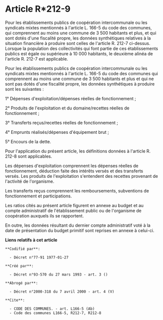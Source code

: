# Article R*212-9

Pour les établissements publics de coopération intercommunale ou les syndicats mixtes mentionnés à l'article L. 166-5 du code
des communes, qui comprennent au moins une commune de 3 500 habitants et plus, et qui sont dotés d'une fiscalité propre, les
données synthétiques relatives à la situation financière à produire sont celles de l'article R. 212-7 ci-dessus. Lorsque la
population des collectivités qui font partie de ces établissements publics est égale ou supérieure à 10 000 habitants, le
deuxième alinéa de l'article R. 212-7 est applicable.

Pour les établissements publics de coopération intercommunale ou les syndicats mixtes mentionnés à l'article L. 166-5 du code
des communes qui comprennent au moins une commune de 3 500 habitants et plus et qui ne sont pas dotés d'une fiscalité propre,
les données synthétiques à produire sont les suivantes :

1° Dépenses d'exploitation/dépenses réelles de fonctionnement ;

2° Produits de l'exploitation et du domaine/recettes réelles de fonctionnement ;

3° Transferts reçus/recettes réelles de fonctionnement ;

4° Emprunts réalisés/dépenses d'équipement brut ;

5° Encours de la dette.

Pour l'application du présent article, les définitions données à l'article R. 212-8 sont applicables.

Les dépenses d'exploitation comprennent les dépenses réelles de fonctionnement, déduction faite des intérêts versés et des
transferts versés. Les produits de l'exploitation s'entendent des recettes provenant de l'activité de l'organisme.

Les transferts reçus comprennent les remboursements, subventions de fonctionnement et participations.

Les ratios cités au présent article figurent en annexe au budget et au compte administratif de l'établissement public ou de
l'organisme de coopération auxquels ils se rapportent.

En outre, les données résultant du dernier compte administratif voté à la date de présentation du budget primitif sont
reprises en annexe à celui-ci.

**Liens relatifs à cet article**

	**Codifié par**:

	  - Décret n°77-91 1977-01-27

	**Créé par**:

	  - Décret n°93-570 du 27 mars 1993 - art. 3 ()

	**Abrogé par**:

	  - Décret n°2000-318 du 7 avril 2000 - art. 4 (V)

	**Cite**:

	  - CODE DES COMMUNES. - art. L166-5 (Ab)
	  - Code des communes L166-5, R212-7, R212-8
